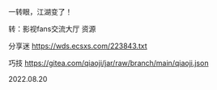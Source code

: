 一转眼，江湖变了！

转：影视fans交流大厅  资源



分享迷 https://wds.ecsxs.com/223843.txt

巧技  https://gitea.com/qiaoji/jar/raw/branch/main/qiaoji.json

2022.08.20
